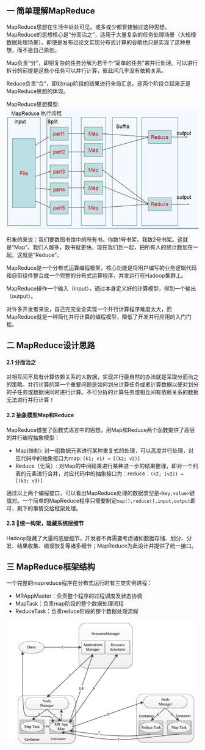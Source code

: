 ## 一 简单理解MapReduce

MapReduce思想在生活中处处可见。或多或少都曾接触过这种思想。MapReduce的思想核心是“分而治之”，适用于大量复杂的任务处理场景（大规模数据处理场景）。即使是发布过论文实现分布式计算的谷歌也只是实现了这种思想，而不是自己原创。  

Map负责“分”，即把复杂的任务分解为若干个“简单的任务”来并行处理。可以进行拆分的前提是这些小任务可以并行计算，彼此间几乎没有依赖关系。  

Reduce负责“合”，即对map阶段的结果进行全局汇总。这两个阶段合起来正是MapReduce思想的体现。  


MapReduce思想模型:  
![](../images/bigdata/mapreduce-01.png)  

形象的来说：我们要数图书馆中的所有书。你数1号书架，我数2号书架。这就是“Map”。我们人越多，数书就更快。现在我们到一起，把所有人的统计数加在一起。这就是“Reduce”。  

MapReduce是一个分布式运算编程框架，核心功能是将用户编写的业务逻辑代码和自带组件整合成一个完整的分布式运算程序，并发运行在Hadoop集群上。  

MapReduce操作一个输入（input），通过本身定义好的计算模型，得到一个输出（output）。   

对许多开发者来说，自己完完全全实现一个并行计算程序难度太大，而MapReduce就是一种简化并行计算的编程模型，降低了开发并行应用的入门门槛。

## 二 MapReduce设计思路

#### 2.1  分而治之

对相互间不具有计算依赖关系的大数据，实现并行最自然的办法就是采取分而治之的策略。并行计算的第一个重要问题是如何划分计算任务或者计算数据以便对划分的子任务或数据块同时进行计算。不可分拆的计算任务或相互间有依赖关系的数据无法进行并行计算！  

#### 2.2 抽象模型Map和Reduce

MapReduce借鉴了函数式语言中的思想，用Map和Reduce两个函数提供了高层的并行编程抽象模型：
- Map(映射): 对一组数据元素进行某种重复式的处理，可以高度并行处理，对应代码中的抽象接口为map: `(k1; v1) → [(k2; v2)]`
- Reduce（化简）: 对Map的中间结果进行某种进一步的结果整理，即对一个列表的元素进行合并，对应代码中的抽象接口为：reduce：`(k2; [v2]) → [(k3; v3)]`

通过以上两个编程接口，可以看出MapReduce处理的数据类型是`<key,value>`键值对。一个简单的MapReduce程序只需要制定`map(),reduce(),input,output`即可，剩下的事情交给框架处理。  

#### 2.3 统一构架，隐藏系统层细节

Hadoop隐藏了大量的底层细节，开发者不再需要考虑诸如数据存储、划分、分发、结果收集、错误恢复等诸多细节；MapReduce为此设计并提供了统一接口。  

## 三 MapReduce框架结构

一个完整的mapreduce程序在分布式运行时有三类实例进程：
- MRAppMaster：负责整个程序的过程调度及状态协调
- MapTask：负责map阶段的整个数据处理流程
- ReduceTask：负责reduce阶段的整个数据处理流程

![](../images/bigdata/mapreduce-02.png)  


